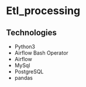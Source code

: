 # Etl_processing

## Technologies
- Python3
- Airflow Bash Operator
- Airflow
- MySql
- PostgreSQL
- pandas
